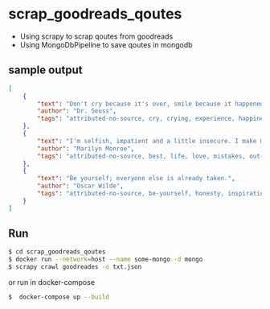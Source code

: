 # scrap_goodreads_qoutes

* Using scrapy to scrap qoutes from goodreads
* Using MongoDbPipeline to save qoutes in mongodb
## sample output
```json
[
    {
        "text": "Don't cry because it's over, smile because it happened.",
        "author": "Dr. Seuss",
        "tags": "attributed-no-source, cry, crying, experience, happiness, joy, life, misattributed-dr-seuss, optimism, sadness, smile, smiling"
    },
    {
        "text": "I'm selfish, impatient and a little insecure. I make mistakes, I am out of control and at times hard to handle. But if you can't handle me at my worst, then you sure as hell don't deserve me at my best.",
        "author": "Marilyn Monroe",
        "tags": "attributed-no-source, best, life, love, mistakes, out-of-control, truth, worst"
    },
    {
        "text": "Be yourself; everyone else is already taken.",
        "author": "Oscar Wilde",
        "tags": "attributed-no-source, be-yourself, honesty, inspirational, misattributed-oscar-wilde"
    }
]
```

## Run

```sh
$ cd scrap_goodreads_qoutes
$ docker run --network=host --name some-mongo -d mongo
$ scrapy crawl goodreades -o txt.json
```

or run in docker-compose

```sh
$  docker-compose up --build
```
